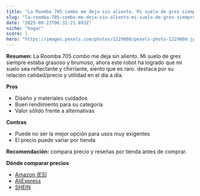 ```yaml
---
title: "La Roomba 705 combo me deja sin aliento. Mi suelo de gres siempre estaba grasoso y brumoso, ahora este robot ha logrado que mi suelo sea reflectante y chirriante, siento que es raro."
slug: "la-roomba-705-combo-me-deja-sin-aliento-mi-suelo-de-gres-siempre-estaba-grasoso-"
date: "2025-09-23T06:32:21.893Z"
niche: "hogar"
score: 1
hero: "https://images.pexels.com/photos/1229860/pexels-photo-1229860.jpeg?auto=compress&cs=tinysrgb&fit=crop&h=627&w=1200&auto=compress&cs=tinysrgb&w=1200&h=675&fit=crop"
---
```


**Resumen:** La Roomba 705 combo me deja sin aliento. Mi suelo de gres siempre estaba grasoso y brumoso, ahora este robot ha logrado que mi suelo sea reflectante y chirriante, siento que es raro. destaca por su relación calidad/precio y utilidad en el día a día.

**Pros**
- Diseño y materiales cuidados
- Buen rendimiento para su categoría
- Valor sólido frente a alternativas

**Contras**
- Puede no ser la mejor opción para usos muy exigentes
- El precio puede variar por tienda

**Recomendación:** compara precio y reseñas por tienda antes de comprar.

**Dónde comparar precios**
- [Amazon (ES)](https://www.amazon.es/s?k=La%20Roomba%20705%20combo%20me%20deja%20sin%20aliento.%20Mi%20suelo%20de%20gres%20siempre%20estaba%20grasoso%20y%20brumoso%2C%20ahora%20este%20robot%20ha%20logrado%20que%20mi%20suelo%20sea%20reflectante%20y%20chirriante%2C%20siento%20que%20es%20raro.&tag=teknovashop25-21)
- [AliExpress](https://www.aliexpress.com/wholesale?SearchText=La%20Roomba%20705%20combo%20me%20deja%20sin%20aliento.%20Mi%20suelo%20de%20gres%20siempre%20estaba%20grasoso%20y%20brumoso%2C%20ahora%20este%20robot%20ha%20logrado%20que%20mi%20suelo%20sea%20reflectante%20y%20chirriante%2C%20siento%20que%20es%20raro.)
- [SHEIN](https://www.shein.com/pdsearch/La%20Roomba%20705%20combo%20me%20deja%20sin%20aliento.%20Mi%20suelo%20de%20gres%20siempre%20estaba%20grasoso%20y%20brumoso%2C%20ahora%20este%20robot%20ha%20logrado%20que%20mi%20suelo%20sea%20reflectante%20y%20chirriante%2C%20siento%20que%20es%20raro.)